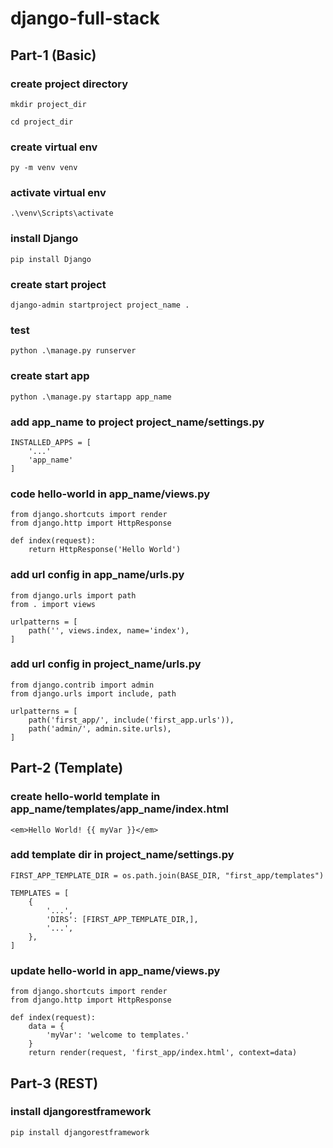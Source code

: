 # django-full-stack

## Part-1 (Basic)

### create project directory
```
mkdir project_dir
```
```
cd project_dir
```
### create virtual env
```
py -m venv venv
```
### activate virtual env
```
.\venv\Scripts\activate
```
### install Django
```
pip install Django
```
### create start project
```
django-admin startproject project_name .
```
### test
```
python .\manage.py runserver
```
### create start app
```
python .\manage.py startapp app_name
```
### add app_name to project project_name/settings.py
```
INSTALLED_APPS = [
    '...'
    'app_name'
]
```
### code hello-world in app_name/views.py
```
from django.shortcuts import render
from django.http import HttpResponse

def index(request):
    return HttpResponse('Hello World')
```
### add url config in app_name/urls.py
```
from django.urls import path
from . import views

urlpatterns = [
    path('', views.index, name='index'),
]
```
### add url config in project_name/urls.py
```
from django.contrib import admin
from django.urls import include, path

urlpatterns = [
    path('first_app/', include('first_app.urls')),
    path('admin/', admin.site.urls),
]
```
## Part-2 (Template)

### create hello-world template in app_name/templates/app_name/index.html
```
<em>Hello World! {{ myVar }}</em>
```
### add template dir in project_name/settings.py
```
FIRST_APP_TEMPLATE_DIR = os.path.join(BASE_DIR, "first_app/templates")

TEMPLATES = [
    {
        '...',
        'DIRS': [FIRST_APP_TEMPLATE_DIR,],
        '...',
    },
]
```
### update hello-world in app_name/views.py
```
from django.shortcuts import render
from django.http import HttpResponse

def index(request):
    data = {
        'myVar': 'welcome to templates.'
    }
    return render(request, 'first_app/index.html', context=data)
```
## Part-3 (REST)

### install djangorestframework
```
pip install djangorestframework
```
